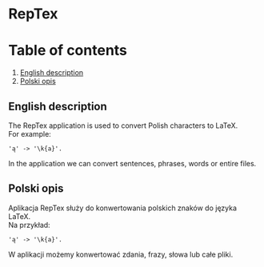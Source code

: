 # RepTex

# Table of contents
1. [English description](#English-description)
2. [Polski opis](#Polski-opis)

## English description
The RepTex application is used to convert Polish characters to LaTeX.<br />
For example:
```
'ą' -> '\k{a}'.
```
In the application we can convert sentences, phrases, words or entire files.<br />

## Polski opis
Aplikacja RepTex służy do konwertowania polskich znaków do języka LaTeX.<br />
Na przykład:
```
'ą' -> '\k{a}'.
```
W aplikacji możemy konwertować zdania, frazy, słowa lub całe pliki.<br />
